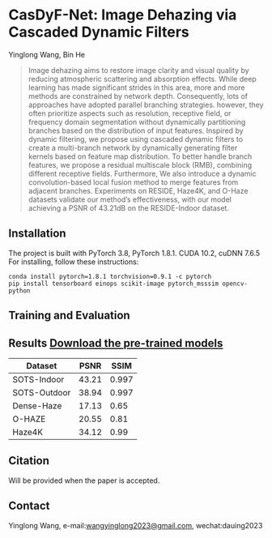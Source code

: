 # CasDyF-Net: Image Dehazing via Cascaded Dynamic Filters
  
Yinglong Wang, Bin He

>Image dehazing aims to restore image clarity and visual quality by reducing atmospheric scattering and absorption effects. While deep learning has made significant strides in this area, more and more methods are constrained by network depth. Consequently, lots of approaches have adopted parallel branching strategies. however, they often prioritize aspects such as resolution, receptive field, or frequency domain segmentation without dynamically partitioning branches based on the distribution of input features. Inspired by dynamic filtering, we propose using cascaded dynamic filters to create a multi-branch network by dynamically generating filter kernels based on feature map distribution. To better handle branch features, we propose a residual multiscale block (RMB), combining different receptive fields. Furthermore, We also introduce a dynamic convolution-based local fusion method to merge features from adjacent branches. Experiments on RESIDE, Haze4K, and O-Haze datasets validate our method’s effectiveness, with our model achieving a PSNR of 43.21dB on the RESIDE-Indoor dataset.

## Installation
The project is built with PyTorch 3.8, PyTorch 1.8.1. CUDA 10.2, cuDNN 7.6.5
For installing, follow these instructions:
~~~
conda install pytorch=1.8.1 torchvision=0.9.1 -c pytorch
pip install tensorboard einops scikit-image pytorch_msssim opencv-python
~~~
## Training and Evaluation

## Results [Download the pre-trained models](https://drive.google.com/drive/folders/10zPlf5OPEz-VCO7HiAnbCNGgp29K2hOC?usp=drive_link)
|Dataset|PSNR|SSIM|
|------|-----|----|
|SOTS-Indoor|43.21|0.997|
|SOTS-Outdoor|38.94|0.997|
|Dense-Haze|17.13|0.65|
|O-HAZE|20.55|0.81|
|Haze4K|34.12|0.99|

## Citation
Will be provided when the paper is accepted.
## Contact
Yinglong Wang, e-mail:wangyinglong2023@gmail.com, wechat:dauing2023
